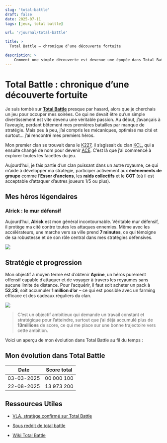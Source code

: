 ```yaml
---
slug: 'total-battle'
draft: false
date: 2025-07-11
tags: [jeux, total battle]

url: '/journal/total-battle'

title: >
  Total Battle — chronique d’une découverte fortuite

description: >
    Comment une simple découverte est devenue une épopée dans Total Battle : clans, guerres d’alliances et quête d’Ayrine.
---
```







# Total Battle : chronique d’une découverte fortuite

Je suis tombé sur [**Total Battle**](https://totalbattle.com/) presque par hasard, alors que je cherchais un jeu pour occuper mes soirées. Ce 
qui ne devait être qu’un simple divertissement est vite devenu une véritable passion. Au début, j’avançais à l’aveugle, perdant bêtement mes premières batailles par manque de stratégie. Mais peu à peu, j’ai compris les mécaniques, optimisé ma cité et surtout… j’ai rencontré mes premiers héros.

Mon premier clan se trouvait dans le <u>K227</u>, il s’agissait du clan <u>KCL</u>, qui a ensuite changé de nom pour
devenir <u>ACE</u>.  C’est là que j’ai commencé à explorer toutes les facettes du jeu. 

Aujourd’hui, je fais partie d’un clan puissant dans un autre royaume, ce qui m’aide à développer ma stratégie, participer activement aux **événements de groupe** comme l’**Essor d’anciens**, les **raids collectifs** et le **COT** (où il est acceptable d’attaquer d’autres joueurs 1/5 ou plus).

## Mes héros légendaires

### Alrick : le mur défensif

Aujourd’hui, **Alrick** est mon général incontournable. Véritable mur défensif, il protège ma cité contre toutes les attaques ennemies. Même avec les accélérateurs, une marche vers sa ville prend **7 minutes**, ce qui témoigne de sa robustesse et de son rôle central dans mes stratégies défensives.

![](alrick.png)


## Stratégie et progression

Mon objectif à moyen terme est d’obtenir **Ayrine**, un héros purement offensif capable d’attaquer et de voyager à 
travers les royaumes sans aucune limite de distance. Pour l’acquérir, il faut soit acheter un pack à **52,2$**, 
soit accumuler **1 million d’or** – ce qui est possible avec un farming efficace et des cadeaux réguliers du clan.

![](ayrine.png)


> C’est un objectif ambitieux qui demande un travail constant et stratégique pour l’atteindre, surtout que j’ai déjà 
accumulé plus de **13millions** de score, ce qui me place sur une bonne trajectoire vers cette ambition.

Voici un aperçu de mon évolution dans Total Battle au fil du temps :

## Mon évolution dans Total Battle

| Date       | Score total |
|------------|-------------|
| 03-03-2025 | 00 000 100  |
| 22-08-2025 | 13 973 200  |

## **Ressources Utiles**

- [VLA, stratège confirmé sur Total Battle](https://www.youtube.com/@VLA-fr/playlists)

- [Sous reddit de total battle](https://www.reddit.com/r/TotalBattle/)

- [Wiki Total Battle](https://totalbattle.fandom.com/wiki/Total_Battle_Wiki)